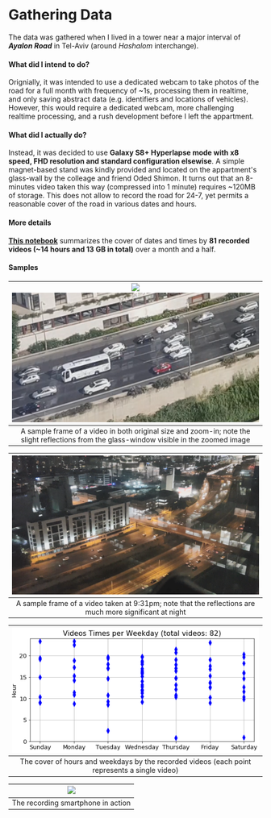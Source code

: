 # Gathering Data

The data was gathered when I lived in a tower near a major interval of ***Ayalon Road*** in Tel-Aviv (around *Hashalom* interchange).

#### What did I intend to do?
Orignially, it was intended to use a dedicated webcam to take photos of the road for a full month with frequency of ~1s, processing them in realtime, and only saving abstract data (e.g. identifiers and locations of vehicles).
However, this would require a dedicated webcam, more challenging realtime processing, and a rush development before I left the appartment.

#### What did I actually do?
Instead, it was decided to use **Galaxy S8+ Hyperlapse mode with x8 speed, FHD resolution and standard configuration elsewise**.
A simple magnet-based stand was kindly provided and located on the appartment's glass-wall by the colleage and friend Oded Shimon.
It turns out that an 8-minutes video taken this way (compressed into 1 minute) requires ~120MB of storage.
This does not allow to record the road for 24-7, yet permits a reasonable cover of the road in various dates and hours.

#### More details
[**This notebook**](https://github.com/ido90/AyalonRoad/blob/master/Photographer/VideosTimes.ipynb) summarizes the cover of dates and times by **81 recorded videos (~14 hours and 13 GB in total)** over a month and a half.

#### Samples
| ![](https://github.com/ido90/AyalonRoad/blob/master/Outputs/Videos%20Data/Frames%20samples/day_crowded_minor_reflections.png) ![](https://github.com/ido90/AyalonRoad/blob/master/Outputs/Videos%20Data/Frames%20samples/day_crowded_minor_reflections_zoomin.png) |
| :--: |
| A sample frame of a video in both original size and zoom-in; note the slight reflections from the glass-window visible in the zoomed image |

| ![](https://github.com/ido90/AyalonRoad/blob/master/Outputs/Videos%20Data/Frames%20samples/night.png) |
| :--: |
| A sample frame of a video taken at 9:31pm; note that the reflections are much more significant at night |

| ![](https://github.com/ido90/AyalonRoad/blob/master/Outputs/Videos%20Data/Metadata/Videos%20times%20cover.png) |
| :--: |
| The cover of hours and weekdays by the recorded videos (each point represents a single video) |

| ![](https://github.com/ido90/AyalonRoad/blob/master/Outputs/Videos%20Data/Photography%20layout/stand2.jpg) |
| :--: |
| The recording smartphone in action |
